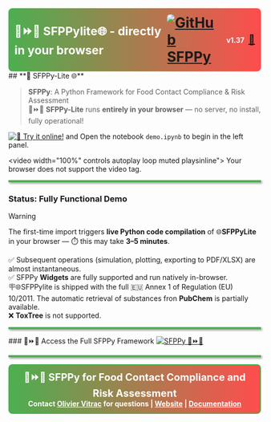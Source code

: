 <div style="border-radius: 8px; padding: 12px; background: linear-gradient(to right, #4CAF50, #FF4D4D); color: white; font-size: 28px; font-weight: bold; display: flex; align-items: center; justify-content: space-between; position: relative;">
  <span><small>🍏⏩🍎 SFPPylite🌐 - directly in your browser</small></span>
  <div style="display: flex; align-items: center; gap: 12px;">
    <a href="https://github.com/ovitrac/SFPPy" target="_blank">
      <img src="https://img.shields.io/badge/GitHub-SFPPy-4CAF50?style=for-the-badge&logo=github"
           alt="GitHub SFPPy" style="border-radius: 8px;">
    </a>
    <div style="display: flex; align-items: center; font-size: 14px; font-weight: bold;">
      <span style="color: white;">v1.37</span>
      <a href="mailto:olivier.vitrac@gmail.com" title="E-mail the author" style="margin-left: 8px; font-size: 20px;">📩</a>
    </div>
  </div>
</div>
## **🐍 SFPPy-Lite 🌐**

> **SFPPy**: A Python Framework for Food Contact Compliance & Risk Assessment  
> 🍏⏩🍎 **SFPPy-Lite** runs **entirely in your browser** — no server, no install, fully operational!



[![🧪 Try it online!](https://img.shields.io/badge/launch-demo-blueviolet?logo=jupyter&style=for-the-badge)](https://ovitrac.github.io/SFPPylite/) and Open the notebook `demo.ipynb` to begin in the left panel.




<video width="100%" controls  autoplay loop muted playsinline">
  <source src="https://github.com/ovitrac/SFPPylite/raw/refs/heads/main/extra/videos/SFPPylite.mp4" type="video/mp4">
  Your browser does not support the video tag.
</video>



<hr style="height: 4px; background-color: #4CAF50; box-shadow: 2px 2px 4px gray; border: none;">

###  Status: Fully Functional Demo

> [!WARNING]  
> The first-time import triggers **live Python code compilation** of 🌐**SFPPyLite** in your browser — ⏱️ this may take **3–5 minutes**.  
>
> ✅ Subsequent operations (simulation, plotting, exporting to PDF/XLSX) are almost instantaneous.  
> ✅ SFPPy **Widgets** are fully supported and run natively in-browser.  
> 🪧🌐SFPPylite is shipped with the full 🇪🇺 Annex 1 of Regulation (EU) 10/2011. The automatic retrieval of substances fron **PubChem** is partially available.  
> ❌ **ToxTree** is not supported.
>
> 
<hr style="height: 4px; background-color: #4CAF50; box-shadow: 2px 2px 4px gray; border: none;">
### 🍏⏩🍎 Access the Full SFPPy Framework

<a href="https://github.com/ovitrac/SFPPy" target="_blank" title="SFPPy – Python Framework for Food Contact Compliance">
  <img src="https://img.shields.io/badge/SFPPy-%F0%9F%8D%8F%E2%8F%A9%F0%9F%8D%8E_PARENT PROJECT-4CAF50?style=for-the-badge&logo=python" alt="SFPPy 🍏⏩🍎">
</a>



<hr style="height: 4px; background-color: #4CAF50; box-shadow: 2px 2px 4px gray; border: none;">

<div style="border: 2px solid #4CAF50; border-radius: 8px; padding: 10px; background: linear-gradient(to right, #4CAF50, #FF4D4D); color: white; text-align: center; font-weight: bold;">
  <span style="font-size: 20px;">🍏⏩🍎 <strong>SFPPy for Food Contact Compliance and Risk Assessment</strong></span><br>
  Contact <a href="mailto:olivier.vitrac@gmail.com" style="color: #fff; text-decoration: underline;">Olivier Vitrac</a> for questions |
  <a href="https://github.com/ovitrac/SFPPy" style="color: #fff; text-decoration: underline;">Website</a> |
  <a href="https://ovitrac.github.io/SFPPy/" style="color: #fff; text-decoration: underline;">Documentation</a>
</div>